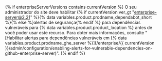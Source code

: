 {% if enterpriseServerVersions contains currentVersion %}
O seu administrador do site deve habilitar
{% if currentVersion ver_gt "enterprise-server@2.21" %}{% data variables.product.prodname_dependabot_short %}{% else %}alertas de segurança{% endif %} para dependências vulneráveis para {% data variables.product.product_location %} antes de você poder usar este recurso. Para obter mais informações, consulte "[Habilitar alertas para dependências vulneráveis em {% data variables.product.prodname_ghe_server %}](/enterprise/{{ currentVersion }}/admin/configuration/enabling-alerts-for-vulnerable-dependencies-on-github-enterprise-server)".
{% endif %}
